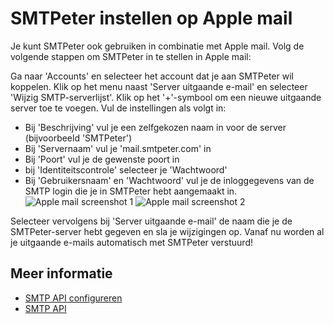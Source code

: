 # SMTPeter instellen op Apple mail

Je kunt SMTPeter ook gebruiken in combinatie met Apple mail. Volg de volgende stappen om SMTPeter in te stellen in Apple mail:

Ga naar 'Accounts' en selecteer het account dat je aan SMTPeter wil koppelen. Klik op het menu naast 'Server uitgaande e-mail' en selecteer 'Wijzig SMTP-serverlijst'. Klik op het '+'-symbool om een nieuwe uitgaande server toe te voegen. Vul de instellingen als volgt in:

- Bij 'Beschrijving' vul je een zelfgekozen naam in voor de server (bijvoorbeeld 'SMTPeter')
- Bij 'Servernaam' vul je 'mail.smtpeter.com' in
- Bij 'Poort' vul je de gewenste poort in
- bij 'Identiteitscontrole' selecteer je 'Wachtwoord'
- Bij 'Gebruikersnaam' en 'Wachtwoord' vul je de inloggegevens van de SMTP login die je in SMTPeter hebt aangemaakt in.
![Apple mail screenshot 1](Images/apple-1.png 'Apple mail instellingen')
![Apple mail screenshot 2](Images/apple-2.png 'Apple mail instellingen 2')

Selecteer vervolgens bij 'Server uitgaande e-mail' de naam die je de SMTPeter-server hebt gegeven en sla je wijzigingen op. Vanaf nu worden al je uitgaande e-mails automatisch met SMTPeter verstuurd!

## Meer informatie

* [SMTP API configureren](./introduction-smtp-api)
* [SMTP API](./smtp-api)
